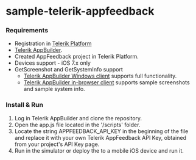 sample-telerik-appfeedback
==========================

### Requirements
- Registration in [Telerik Platform](http://www.telerik.com/platform)
- [Telerik AppBuilder](http://www.telerik.com/appbuilder).
- Created AppFeedback project in Telerik Platform.
- Devices support - iOS 7.x only
- GetScreenshot and GetSystemInfo support 
    - [Telerik AppBuilder Windows client](http://www.telerik.com/appbuilder/windows-client) supports full functionality. 
    - [Telerik AppBuilder in-browser client](http://www.telerik.com/appbuilder/in-browser-client) supports sample screenshots and sample system info.

### Install & Run
1. Log in Telerik AppBuilder and clone the repository.
2. Open the app.js file located in the '/scripts' folder. 
3. Locate the string APPFEEDBACK_API_KEY in the beginning of the file and replace it with your own Telerik AppFeedback API Key, obtained from your project's API Key page.
4. Run in the simulator or deploy the to a mobile iOS device and run it.